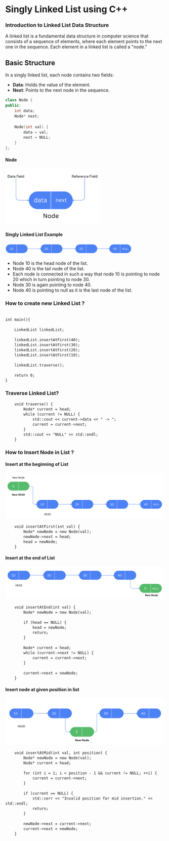 # Singly Linked List using C++

### Introduction to Linked List Data Structure


A linked list is a fundamental data structure in computer science that consists of a sequence of elements, where each element points to the next one in the sequence. Each element in a linked list is called a "node."

## Basic Structure

In a singly linked list, each node contains two fields:

- **Data**: Holds the value of the element.
- **Next**: Points to the next node in the sequence.

```cpp
class Node {
public:
    int data;
    Node* next;

    Node(int val) {
        data = val;
        next = NULL;
    }
};

```

#### Node 

<img src="img/node.png" width="300"/> 

#### Singly Linked List Example

<img src="img/list1.png" width="400"/> 
 
- Node 10 is the head node of the list.
- Node 40 is the tail node of the list.
- Each node is connected in such a way that node 10 is pointing to node 20 which in turn pointing to node 30.
- Node 30 is again pointing to node 40. 
- Node 40 is pointing to null as it is the last node of the list.

### How to create new Linked List ?

```

int main(){
    
    LinkedList linkedList;

    linkedList.insertAtFirst(40);
    linkedList.insertAtFirst(30);
    linkedList.insertAtFirst(20);
    linkedList.insertAtFirst(10);

    linkedList.traverse();

    return 0;
}

``` 

### Traverse Linked List?

```
    void traverse() {
        Node* current = head;
        while (current != NULL) {
            std::cout << current->data << " -> ";
            current = current->next;
        }
        std::cout << "NULL" << std::endl;
    }

```


### How to Insert Node in List ?

#### Insert at the beginning of List
<img src="img/insertAtStart.png" />

```
    void insertAtFirst(int val) {
        Node* newNode = new Node(val);
        newNode->next = head;
        head = newNode;
    }
```


#### Insert at the end of List

<img src="img/insertAtEnd.png" />

```
    void insertAtEnd(int val) {
        Node* newNode = new Node(val);

        if (head == NULL) {
            head = newNode;
            return;
        }

        Node* current = head;
        while (current->next != NULL) {
            current = current->next;
        }

        current->next = newNode;
    }

```


#### Insert node at given position in list
<img src="img/insertAtPos.png" />

```
    void insertAtMid(int val, int position) {
        Node* newNode = new Node(val);
        Node* current = head;

        for (int i = 1; i < position - 1 && current != NULL; ++i) {
            current = current->next;
        }

        if (current == NULL) {
            std::cerr << "Invalid position for mid insertion." << std::endl;
            return;
        }

        newNode->next = current->next;
        current->next = newNode;
    }

```
